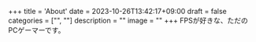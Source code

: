 +++
title = 'About'
date = 2023-10-26T13:42:17+09:00
draft = false
categories = ["", ""]
description = ""
image = ""
+++
FPSが好きな、ただのPCゲーマーです。